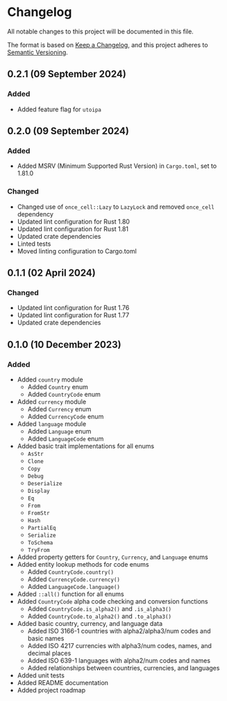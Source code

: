 # Changelog

[Keep a Changelog]:    https://keepachangelog.com/en/1.0.0/
[Semantic Versioning]: https://semver.org/spec/v2.0.0.html

All notable changes to this project will be documented in this file.

The format is based on [Keep a Changelog][], and this project adheres to
[Semantic Versioning][].


## 0.2.1 (09 September 2024)

### Added

  - Added feature flag for `utoipa`


## 0.2.0 (09 September 2024)

### Added

  - Added MSRV (Minimum Supported Rust Version) in `Cargo.toml`, set to 1.81.0

### Changed

  - Changed use of `once_cell::Lazy` to `LazyLock` and removed `once_cell`
    dependency
  - Updated lint configuration for Rust 1.80
  - Updated lint configuration for Rust 1.81
  - Updated crate dependencies
  - Linted tests
  - Moved linting configuration to Cargo.toml


## 0.1.1 (02 April 2024)

### Changed

  - Updated lint configuration for Rust 1.76
  - Updated lint configuration for Rust 1.77
  - Updated crate dependencies


## 0.1.0 (10 December 2023)

### Added

  - Added `country` module
      - Added `Country` enum
      - Added `CountryCode` enum
  - Added `currency` module
      - Added `Currency` enum
      - Added `CurrencyCode` enum
  - Added `language` module
      - Added `Language` enum
      - Added `LanguageCode` enum
  - Added basic trait implementations for all enums
      - `AsStr`
      - `Clone`
      - `Copy`
      - `Debug`
      - `Deserialize`
      - `Display`
      - `Eq`
      - `From`
      - `FromStr`
      - `Hash`
      - `PartialEq`
      - `Serialize`
      - `ToSchema`
      - `TryFrom`
  - Added property getters for `Country`, `Currency`, and `Language` enums
  - Added entity lookup methods for code enums
      - Added `CountryCode.country()`
      - Added `CurrencyCode.currency()`
      - Added `LanguageCode.language()`
  - Added `::all()` function for all enums
  - Added `CountryCode` alpha code checking and conversion functions
      - Added `CountryCode.is_alpha2()` and `.is_alpha3()`
      - Added `CountryCode.to_alpha2()` and `.to_alpha3()`
  - Added basic country, currency, and language data
      - Added ISO 3166-1 countries with alpha2/alpha3/num codes and basic names
      - Added ISO 4217 currencies with alpha3/num codes, names, and decimal
        places
      - Added ISO 639-1 languages with alpha2/num codes and names
      - Added relationships between countries, currencies, and languages
  - Added unit tests
  - Added README documentation
  - Added project roadmap


